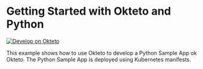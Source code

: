 # Getting Started with Okteto and Python

[![Develop on Okteto](https://okteto.com/develop-okteto.svg)](https://cloud.okteto.com/deploy?repository=https://github.com/pchico83/python-demo)

This example shows how to use Okteto to develop a Python Sample App ok Okteto. The Python Sample App is deployed using Kubernetes manifests.

